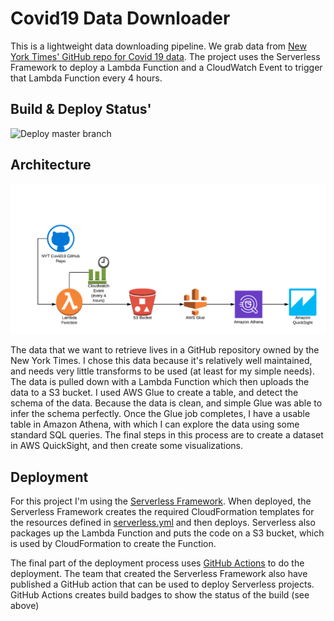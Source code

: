 # Covid19 Data Downloader 

This is a lightweight data downloading pipeline. We grab data from [New York Times' GitHub repo for Covid 19 data](https://github.com/nytimes/covid-19-data). 
The project uses the Serverless Framework to deploy a Lambda Function and a CloudWatch Event to trigger that Lambda
Function every 4 hours. 

## Build & Deploy Status'
![Deploy master branch](https://github.com/kepstein/covidDataDownloader/workflows/Deploy%20master%20branch/badge.svg?branch=master)

## Architecture
![Architecture](docs/architecture.png)

The data that we want to retrieve lives in a GitHub repository owned by the New York Times. I chose this data because it's
relatively well maintained, and needs very little transforms to be used (at least for my simple needs). The data is pulled 
down with a Lambda Function which then uploads the data to a S3 bucket. I used AWS Glue to create a table, and detect the 
schema of the data. Because the data is clean, and simple Glue was able to infer the schema perfectly. Once the Glue job completes, 
I have a usable table in Amazon Athena, with which I can explore the data using some standard SQL queries. The final steps 
in this process are to create a dataset in AWS QuickSight, and then create some visualizations.

## Deployment

For this project I'm using the [Serverless Framework](https://serverless.com). When deployed, the Serverless Framework creates 
the required CloudFormation templates for the resources defined in [serverless.yml](serverless.yml) and then deploys. Serverless
also packages up the Lambda Function and puts the code on a S3 bucket, which is used by CloudFormation to create the Function.

The final part of the deployment process uses [GitHub Actions](https://github.com/features/actions) to do the deployment. 
The team that created the Serverless Framework also have published a GitHub action that can be used to deploy Serverless
projects. GitHub Actions creates build badges to show the status of the build (see above)  